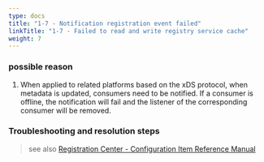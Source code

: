 ```yaml
---
type: docs
title: "1-7 - Notification registration event failed"
linkTitle: "1-7 - Failed to read and write registry service cache"
weight: 7
---
```


### possible reason

1. When applied to related platforms based on the xDS protocol, when metadata is updated, consumers need to be notified. If a consumer is offline, the notification will fail and the listener of the corresponding consumer will be removed.

### Troubleshooting and resolution steps

> see also
[Registration Center - Configuration Item Reference Manual](https://dubbo.apache.org/zh/docs3-v2/java-sdk/reference-manual/config/properties/#registry)